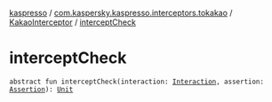[kaspresso](../../index.md) / [com.kaspersky.kaspresso.interceptors.tokakao](../index.md) / [KakaoInterceptor](index.md) / [interceptCheck](./intercept-check.md)

# interceptCheck

`abstract fun interceptCheck(interaction: `[`Interaction`](index.md#Interaction)`, assertion: `[`Assertion`](index.md#Assertion)`): `[`Unit`](https://kotlinlang.org/api/latest/jvm/stdlib/kotlin/-unit/index.html)